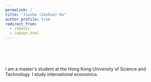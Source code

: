 ```yaml
---
permalink: /
title: "Jiashu (Joshua) Hu"
author_profile: true
redirect_from: 
  - /about/
  - /about.html
---
```

<br>
<br>
<br>
<br>
I am a master's student at the Hong Kong University of Science and Technology. I study international economics.

